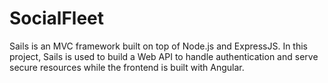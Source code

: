 SocialFleet
===========

Sails is an MVC framework built on top of Node.js and ExpressJS. In this project,
Sails is used to build a Web API to handle authentication and serve secure
resources while the frontend is built with Angular.
